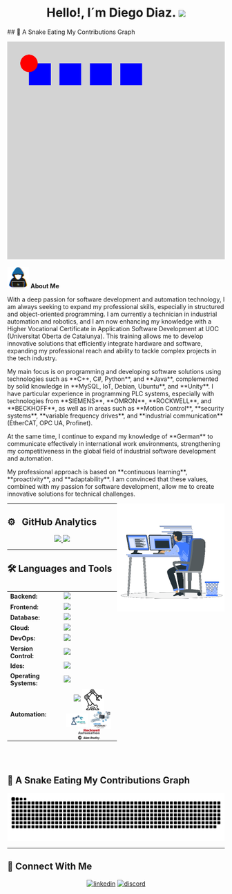 <h1 align="center">Hello!, I´m Diego Diaz. <img src="https://media.giphy.com/media/hvRJCLFzcasrR4ia7z/giphy.gif" width="35"></h1>
## 🐍 A Snake Eating My Contributions Graph

<p align="center">
	<picture>
		  <source media="(prefers-color-scheme: light)" srcset="https://raw.githubusercontent.com/dadd86/dadd86/output/githubContributionPlayerMovement.svg">
		  <img alt="github contribution grid snake animation" src="https://raw.githubusercontent.com/dadd86/dadd86/output/githubContributionPlayerMovement.svg">
	</picture>
</p>

<picture><img src="https://github.com/dadd86/dadd86/raw/main/Imagenes/about_me.gif" width="50px"></picture> **About Me**

<div>
 <p>
   With a deep passion for software development and automation technology, I am always seeking to expand my professional skills, especially in structured and object-oriented programming.
   I am currently a technician in industrial automation and robotics, and I am now enhancing my knowledge with a Higher Vocational Certificate in Application Software Development at UOC (Universitat Oberta de Catalunya).
   This training allows me to develop innovative solutions that efficiently integrate hardware and software, expanding my professional reach and ability to tackle complex projects in the tech industry.
 </p>

 <p>
   My main focus is on programming and developing software solutions using technologies such as **C++, C#, Python**, and **Java**, complemented by solid knowledge in **MySQL, IoT, Debian, Ubuntu**, and **Unity**.
   I have particular experience in programming PLC systems, especially with technologies from **SIEMENS**, **OMRON**, **ROCKWELL**, and **BECKHOFF**, as well as in areas such as **Motion Control**, **security systems**, **variable frequency drives**, and **industrial communication** (EtherCAT, OPC UA, Profinet).
 </p>

 <p>
   At the same time, I continue to expand my knowledge of **German** to communicate effectively in international work environments, strengthening my competitiveness in the global field of industrial software development and automation.
 </p>

 <p>
   My professional approach is based on **continuous learning**, **proactivity**, and **adaptability**. I am convinced that these values, combined with my passion for software development, allow me to create innovative solutions for technical challenges.
 </p>
</div>

<picture> <img align="right" src="https://github.com/dadd86/dadd86/raw/main/Imagenes/Right_Side.gif?raw=true" width = 250px></picture>

---

## ⚙️ &nbsp; **GitHub Analytics**
<!-- Esta sección muestra las estadísticas de contribuciones y lenguajes de GitHub -->
<p align="center">
<a href="https://github.com/dadd86">
  <img height="180em" src="https://github-readme-stats-eight-theta.vercel.app/api?username=dadd86&show_icons=true&theme=algolia&include_all_commits=true&count_private=true"/>
  <img height="180em" src="https://github-readme-stats-eight-theta.vercel.app/api/top-langs/?username=dadd86&layout=compact&langs_count=8&theme=algolia"/>
</a>
</p>

---

## 🛠 **Languages and Tools**

<!-- Sección que contiene las tecnologías y herramientas que manejo -->
<div style="display: flex; justify-content: center; align-items: center;">
<table align="center"> 
    <tr>
        <td style="font-weight: bold; padding-right: 10px; vertical-align: middle; border: none;">Backend:</td>
        <td><img height="40" src="https://skillicons.dev/icons?i=java,cs,python,maven,hibernate,nodejs"/></td>
    </tr>
    <tr>
        <td style="font-weight: bold; padding-right: 10px; vertical-align: middle;">Frontend:</td>
        <td><img height="40" src="https://skillicons.dev/icons?i=react,html,css,cpp,c,sass,js,ts"/></td>
    </tr>
    <tr>
        <td style="font-weight: bold; padding-right: 10px; vertical-align: middle; border: none;">Database:</td>
        <td><img height="40" src="https://skillicons.dev/icons?i=mysql,aws"/></td>
    </tr>
    <tr>
        <td style="font-weight: bold; padding-right: 10px; vertical-align: middle; border: none;">Cloud:</td>
        <td><img height="40" src="https://skillicons.dev/icons?i=azure"/></td>
    </tr>
    <tr>
        <td style="font-weight: bold; padding-right: 10px; vertical-align: middle; border: none;">DevOps:</td>
        <td><img height="40" src="https://skillicons.dev/icons?i=docker"/></td>
    </tr>
    <tr>
        <td style="font-weight: bold; padding-right: 10px; vertical-align: middle; border: none;">Version Control:</td>
        <td><img height="40" src="https://skillicons.dev/icons?i=git,github,gitlab"/></td>
    </tr>
    <tr>
        <td style="font-weight: bold; padding-right: 10px; vertical-align: middle; border: none;">Ides:</td>
        <td><img height="40" src="https://skillicons.dev/icons?i=vscode,unity,eclipse,visualstudio,idea,sublime"/></td>
    </tr>
    <tr>
        <td style="font-weight: bold; padding-right: 10px; vertical-align: middle; border: none;">Operating Systems:</td>
        <td><img height="40" src="https://skillicons.dev/icons?i=windows,ubuntu,debian,alpine"/></td>
    </tr>
    <tr>
        <td style="font-weight: bold; padding-right: 10px; vertical-align: middle; border: none;">Automation:</td>
        <td style="text-align: center;">
            <img height="40" src="https://skillicons.dev/icons?i=arduino,raspberrypi" />
            <picture><img src="https://github.com/dadd86/dadd86/raw/main/Imagenes/robotic.png" width="50px" style="vertical-align: middle;" /></picture>
            <picture><img src="https://github.com/dadd86/dadd86/raw/main/Imagenes/images.png" width="50px" style="vertical-align: middle;" /></picture>
            <picture><img src="https://github.com/dadd86/dadd86/raw/main/Imagenes/1512845393_sysmac.png" width="50px" style="vertical-align: middle;" /></picture>
            <picture><img src="https://github.com/dadd86/dadd86/raw/main/Imagenes/Allen-Bradley_logo.png" width="50px" style="vertical-align: middle;" /></picture>
        </td>
    </tr>
</table>
</div>
</br></br>
	
## 🐍 A Snake Eating My Contributions Graph

<p align="center">
	<picture>
		  <source media="(prefers-color-scheme: dark)" srcset="https://raw.githubusercontent.com/dadd86/dadd86/output/github-contribution-grid-snake-dark.svg">
		  <source media="(prefers-color-scheme: light)" srcset="https://raw.githubusercontent.com/dadd86/dadd86/output/github-contribution-grid-snake.svg">
		  <img alt="github contribution grid snake animation" src="https://raw.githubusercontent.com/dadd86/dadd86/output/github-contribution-grid-snake.svg">
	</picture>
</p>

---

## 🤝 **Connect With Me**
<p align="center">
<a href="https://www.linkedin.com/in/diegoarmandodiaz" target="blank"><img align="center" src="https://user-images.githubusercontent.com/88904952/234979284-68c11d7f-1acc-4f0c-ac78-044e1037d7b0.png" alt="linkedin" height="50" width="50" /></a>
<a href="https://discordapp.com/users/dadd86_162804" target="blank"><img align="center" src="https://user-images.githubusercontent.com/88904952/234982627-019fd336-6248-453c-9b05-97c13fd1d207.png" alt="discord" height="50" width="50" /></a>
</p>
